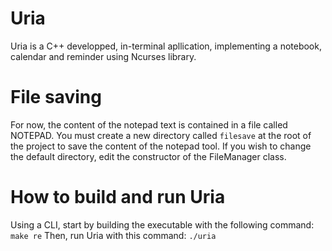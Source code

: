 # Uria
Uria is a C++ developped, in-terminal apllication, implementing a notebook, calendar and reminder using Ncurses library.

# File saving

For now, the content of the notepad text is contained in a file called NOTEPAD.
You must create a new directory called ```filesave``` at the root of the project to save the content of the notepad tool.
If you wish to change the default directory, edit the constructor of the FileManager class.

# How to build and run Uria
Using a CLI, start by building the executable with the following command:
```make re```
Then, run Uria with this command:
```./uria```
